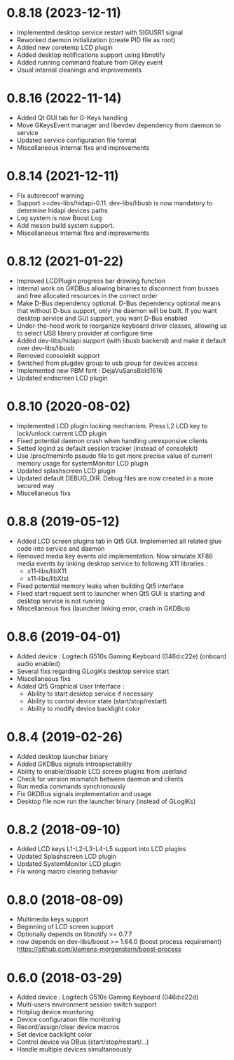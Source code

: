 
0.8.18 (2023-12-11)
===================
- Implemented desktop service restart with SIGUSR1 signal
- Reworked daemon initialization (create PID file as root)
- Added new coretemp LCD plugin
- Added desktop notifications support using libnotify
- Added running command feature from GKey event
- Usual internal cleanings and improvements

0.8.16 (2022-11-14)
===================
- Added Qt GUI tab for G-Keys handling
- Move GKeysEvent manager and libevdev dependency from daemon to service
- Updated service configuration file format
- Miscellaneous internal fixs and improvements

0.8.14 (2021-12-11)
===================
- Fix autoreconf warning
- Support >=dev-libs/hidapi-0.11. dev-libs/libusb is now mandatory to
  determine hidapi devices paths
- Log system is now Boost.Log
- Add meson build system support.
- Miscellaneous internal fixs and improvements

0.8.12 (2021-01-22)
===================
- Improved LCDPlugin progress bar drawing function
- Internal work on GKDBus allowing binaries to disconnect from
  busses and free allocated resources in the correct order
- Make D-Bus dependency optional. D-Bus dependency optional means that
  without D-bus support, only the daemon will be built. If you want
  desktop service and GUI support, you want D-Bus enabled
- Under-the-hood work to reorganize keyboard driver classes, allowing us
  to select USB library provider at configure time
- Added dev-libs/hidapi support (with libusb backend) and make it
  default over dev-libs/libusb
- Removed consolekit support
- Switched from plugdev group to usb group for devices access
- Implemented new PBM font : DejaVuSansBold1616
- Updated endscreen LCD plugin

0.8.10 (2020-08-02)
===================
- Implemented LCD plugin locking mechanism. Press L2 LCD key to
  lock/unlock current LCD plugin
- Fixed potential daemon crash when handling unresponsive clients
- Setted logind as default session tracker (instead of consolekit)
- Use /proc/meminfo pseudo file to get more precise value
  of current memory usage for systemMonitor LCD plugin
- Updated splashscreen LCD plugin
- Updated default DEBUG_DIR. Debug files are now created in a more
  secured way
- Miscellaneous fixs

0.8.8 (2019-05-12)
==================
- Added LCD screen plugins tab in Qt5 GUI. Implemented all related
  glue code into service and daemon
- Removed media key events old implementation. Now simulate XF86 media
  events by linking desktop service to following X11 libraries :
    * x11-libs/libX11
    * x11-libs/libXtst
- Fixed potential memory leaks when building Qt5 interface
- Fixed start request sent to launcher when Qt5 GUI is starting and
   desktop service is not running
- Miscellaneous fixs (launcher linking error, crash in GKDBus)

0.8.6 (2019-04-01)
==================
- Added device : Logitech G510s Gaming Keyboard (046d:c22e)
    (onboard audio enabled)
- Several fixs regarding GLogiKs desktop service start
- Miscellaneous fixs
- Added Qt5 Graphical User Interface :
    * Ability to start desktop service if necessary
	* Ability to control device state (start/stop/restart)
	* Ability to modify device backlight color

0.8.4 (2019-02-26)
==================
- Added desktop launcher binary
- Added GKDBus signals introspectability
- Ability to enable/disable LCD screen plugins from userland
- Check for version mismatch between daemon and clients
- Run media commands synchronously
- Fix GKDBus signals implementation and usage
- Desktop file now run the launcher binary (instead of GLogiKs)

0.8.2 (2018-09-10)
==================
- Added LCD keys L1-L2-L3-L4-L5 support into LCD plugins
- Updated Splashscreen LCD plugin
- Updated SystemMonitor LCD plugin
- Fix wrong macro clearing behavior

0.8.0 (2018-08-09)
==================
- Multimedia keys support
- Beginning of LCD screen support
- Optionally depends on libnotify >= 0.7.7
- now depends on dev-libs/boost >= 1.64.0 (boost process requirement)
    https://github.com/klemens-morgenstern/boost-process

0.6.0 (2018-03-29)
==================
- Added device : Logitech G510s Gaming Keyboard (046d:c22d)
- Multi-users environment session switch support
- Hotplug device monitoring
- Device configuration file monitoring
- Record/assign/clear device macros
- Set device backlight color
- Control device via DBus (start/stop/restart/...)
- Handle multiple devices simultaneously

